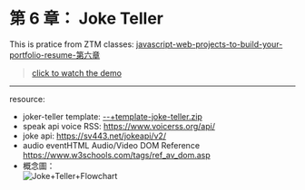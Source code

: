 # 第 6 章： Joke Teller 
This is pratice from ZTM classes: [javascript-web-projects-to-build-your-portfolio-resume-第六章](https://www.udemy.com/course/javascript-web-projects-to-build-your-portfolio-resume/?couponCode=ACCAGE0923)
> [click to watch the demo](https://joeban0608.github.io/ZTM-Joke-Teller/)
---
resource:
- joker-teller template:
    [--+template-joke-teller.zip](https://prod-files-secure.s3.us-west-2.amazonaws.com/92560234-a90a-4344-8092-7edf736a18ec/ba271596-1a0c-40d3-b305-e5d2fc836f7b/Untitled.zip)
- speak api voice RSS:
    https://www.voicerss.org/api/
- joke api:
    https://sv443.net/jokeapi/v2/
- audio eventHTML Audio/Video DOM Reference
    https://www.w3schools.com/tags/ref_av_dom.asp
- 概念圖：  
    ![Joke+Teller+Flowchart](https://github.com/joeban0608/ZTM-Joke-Teller/assets/80736596/bfdf8ad8-2f25-4bea-9487-037b277c4691)
